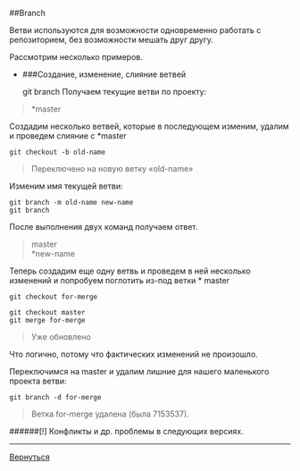 ##Branch

Ветви используются для возможности одновременно работать с репозиторием, без возможности мешать друг другу.

Рассмотрим несколько примеров.
* ###Создание, изменение, слияние ветвей


    git branch
Получаем текущие ветви по проекту:
>*master

Создадим несколько ветвей, которые в последующем изменим, удалим и проведем слияние с *master

    git checkout -b old-name
>Переключено на новую ветку «old-name»

Изменим имя текущей ветви:

    git branch -m old-name new-name
    git branch
После выполнения двух команд получаем ответ.

> master    
>*new-name

Теперь создадим еще одну ветвь и проведем в ней несколько изменений и попробуем поглотить из-под ветки * master

    git checkout for-merge

    git checkout master
    git merge for-merge
>Уже обновлено

Что логично, потому что фактических изменений не произошло.

Переключимся на master и удалим лишние для нашего маленького проекта ветви:

    git branch -d for-merge

>Ветка for-merge удалена (была 7153537).


######[!] Конфликты и др. проблемы в следующих версиях.

---
[Вернуться](readme.md)